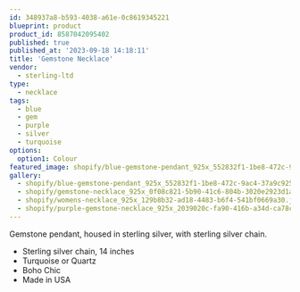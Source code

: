 ```yaml
---
id: 348937a8-b593-4038-a61e-0c8619345221
blueprint: product
product_id: 8587042095402
published: true
published_at: '2023-09-18 14:18:11'
title: 'Gemstone Necklace'
vendor:
  - sterling-ltd
type:
  - necklace
tags:
  - blue
  - gem
  - purple
  - silver
  - turquoise
options:
  option1: Colour
featured_image: shopify/blue-gemstone-pendant_925x_552832f1-1be8-472c-9ac4-37a9c925954d.jpg
gallery:
  - shopify/blue-gemstone-pendant_925x_552832f1-1be8-472c-9ac4-37a9c925954d.jpg
  - shopify/gemstone-necklace_925x_0f08c821-5b90-41c6-804b-3020e2923d1a.jpg
  - shopify/womens-necklace_925x_129b8b32-ad18-4483-b6f4-541bf0669a30.jpg
  - shopify/purple-gemstone-necklace_925x_2039020c-fa90-416b-a34d-ca78c5e57342.jpg
---
```

<p>Gemstone pendant, housed in sterling silver, with sterling silver chain.</p>
<ul>
<li>Sterling silver chain, 14 inches</li>
<li>Turquoise or Quartz</li>
<li>Boho Chic</li>
<li>Made in USA</li>
</ul>